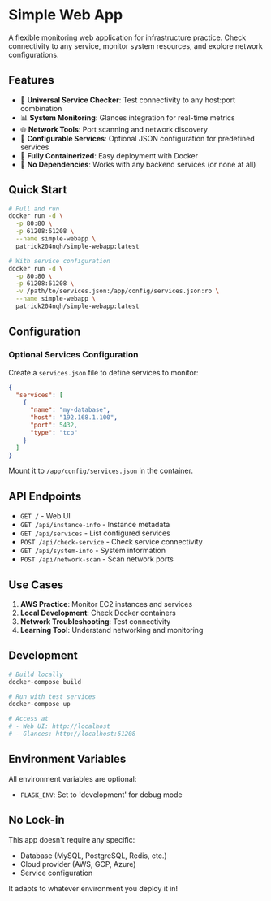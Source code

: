 # Simple Web App

A flexible monitoring web application for infrastructure practice. Check connectivity to any service, monitor system resources, and explore network configurations.

## Features

- 🔌 **Universal Service Checker**: Test connectivity to any host:port combination
- 📊 **System Monitoring**: Glances integration for real-time metrics
- 🌐 **Network Tools**: Port scanning and network discovery
- 📝 **Configurable Services**: Optional JSON configuration for predefined services
- 🐳 **Fully Containerized**: Easy deployment with Docker
- 🚀 **No Dependencies**: Works with any backend services (or none at all)

## Quick Start

```bash
# Pull and run
docker run -d \
  -p 80:80 \
  -p 61208:61208 \
  --name simple-webapp \
  patrick204nqh/simple-webapp:latest

# With service configuration
docker run -d \
  -p 80:80 \
  -p 61208:61208 \
  -v /path/to/services.json:/app/config/services.json:ro \
  --name simple-webapp \
  patrick204nqh/simple-webapp:latest
```

## Configuration

### Optional Services Configuration

Create a `services.json` file to define services to monitor:

```json
{
  "services": [
    {
      "name": "my-database",
      "host": "192.168.1.100",
      "port": 5432,
      "type": "tcp"
    }
  ]
}
```

Mount it to `/app/config/services.json` in the container.

## API Endpoints

- `GET /` - Web UI
- `GET /api/instance-info` - Instance metadata
- `GET /api/services` - List configured services
- `POST /api/check-service` - Check service connectivity
- `GET /api/system-info` - System information
- `POST /api/network-scan` - Scan network ports

## Use Cases

1. **AWS Practice**: Monitor EC2 instances and services
2. **Local Development**: Check Docker containers
3. **Network Troubleshooting**: Test connectivity
4. **Learning Tool**: Understand networking and monitoring

## Development

```bash
# Build locally
docker-compose build

# Run with test services
docker-compose up

# Access at
# - Web UI: http://localhost
# - Glances: http://localhost:61208
```

## Environment Variables

All environment variables are optional:
- `FLASK_ENV`: Set to 'development' for debug mode

## No Lock-in

This app doesn't require any specific:
- Database (MySQL, PostgreSQL, Redis, etc.)
- Cloud provider (AWS, GCP, Azure)
- Service configuration

It adapts to whatever environment you deploy it in!